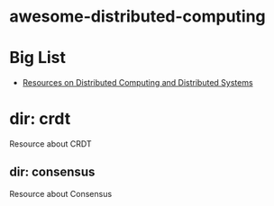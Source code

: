 # awesome-distributed-computing

# Big List
- [Resources on Distributed Computing and Distributed Systems](https://github.com/hengxin/awesome-distributed-computing/blob/master/awesome-distributed-computing.md)

# dir: crdt
Resource about CRDT

## dir: consensus
Resource about Consensus
